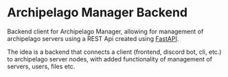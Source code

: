 # Archipelago Manager Backend
Backend client for Archipelago Manager, allowing for management of archipelago servers using a REST Api created using [FastAPI](https://github.com/fastapi/fastapi).

The idea is a backend that connects a client (frontend, discord bot, cli, etc.) to archipelago server nodes, with added functionality of management of servers, users, files etc.
